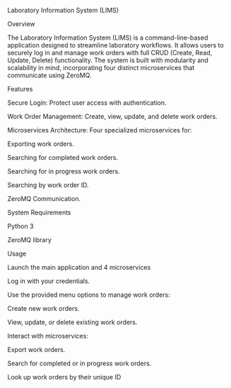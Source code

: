 Laboratory Information System (LIMS)

Overview

The Laboratory Information System (LIMS) is a command-line-based application designed to streamline laboratory workflows. It allows users to securely log in and manage work orders with full CRUD (Create, Read, Update, Delete) functionality. The system is built with modularity and scalability in mind, incorporating four distinct microservices that communicate using ZeroMQ.

Features

Secure Login: Protect user access with authentication.

Work Order Management: Create, view, update, and delete work orders.

Microservices Architecture: Four specialized microservices for:

Exporting work orders.

Searching for completed work orders.

Searching for in progress work orders.

Searching by work order ID.

ZeroMQ Communication.

System Requirements

Python 3

ZeroMQ library


Usage

Launch the main application and 4 microservices

Log in with your credentials.

Use the provided menu options to manage work orders:

Create new work orders.

View, update, or delete existing work orders.

Interact with microservices:

Export work orders.

Search for completed or in progress work orders.

Look up work orders by their unique ID
